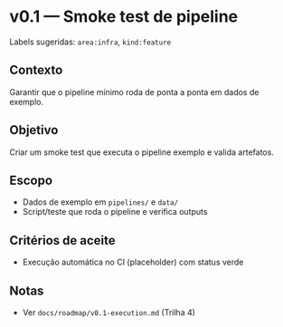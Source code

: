 # v0.1 — Smoke test de pipeline

Labels sugeridas: `area:infra`, `kind:feature`

## Contexto

Garantir que o pipeline mínimo roda de ponta a ponta em dados de exemplo.

## Objetivo

Criar um smoke test que executa o pipeline exemplo e valida artefatos.

## Escopo

- Dados de exemplo em `pipelines/` e `data/`
- Script/teste que roda o pipeline e verifica outputs

## Critérios de aceite

- Execução automática no CI (placeholder) com status verde

## Notas

- Ver `docs/roadmap/v0.1-execution.md` (Trilha 4)

